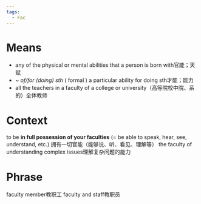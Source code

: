 ```yaml
---
tags:
  - Fac
---
```

# Means
- any of the physical or mental abilities that a person is born with官能；天赋
- *~ of/for (doing) sth* ( formal ) a particular ability for doing sth才能；能力
- all the teachers in a faculty of a college or university（高等院校中院、系的）全体教师
# Context
to be **in full possession of your faculties** (= be able to speak, hear, see, understand, etc.) 拥有一切官能（能够说、听、看见、理解等）
the faculty of understanding complex issues理解复杂问题的能力
# Phrase
faculty member教职工
faculty and staff教职员